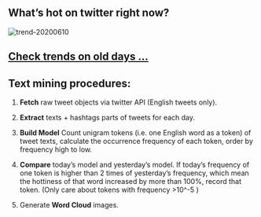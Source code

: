 ## What’s hot on twitter right now?

![trend-20200610][wordcloud]

[wordcloud]: https://raw.githubusercontent.com/xdqc/tweet-trend-everyday/master/word-cloud/trend-20200610.png?token=AF5V4P7ADR6KQBZ4CEDTNIK6AXRMU "trend-20200610"

## [Check trends on old days ...](https://github.com/xdqc/tweet-trend-everyday/tree/master/word-cloud)

## Text mining procedures:

1. **Fetch** raw tweet objects via twitter API (English tweets only).

2. **Extract** texts + hashtags parts of tweets for each day.

3. **Build Model** Count unigram tokens (i.e. one English word as a token) of tweet texts, calculate the occurrence frequency of each token, order by frequency high to low.

4. **Compare** today’s model and yesterday’s model. If today’s frequency of one token is higher than 2 times of yesterday’s frequency, which mean the hottiness of that word increased by more than 100%, record that token. (Only care about tokens with frequency >10^-5 )

5. Generate **Word Cloud** images.
